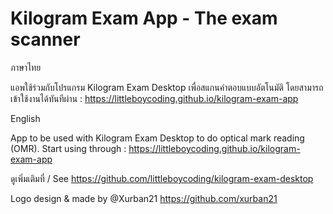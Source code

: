 # Kilogram Exam App - The exam scanner

ภาษาไทย

แอพใช้ร่วมกับโปรแกรม Kilogram Exam Desktop เพื่อสแกนคำตอบแบบอัตโนมัติ
โดยสามารถเข้าใช้งานได้ทันทีผ่าน : https://littleboycoding.github.io/kilogram-exam-app

English

App to be used with Kilogram Exam Desktop to do optical mark reading (OMR). 
Start using through : https://littleboycoding.github.io/kilogram-exam-app

ดูเพิ่มเติมที่ / See https://github.com/littleboycoding/kilogram-exam-desktop

Logo design & made by @Xurban21 https://github.com/xurban21
